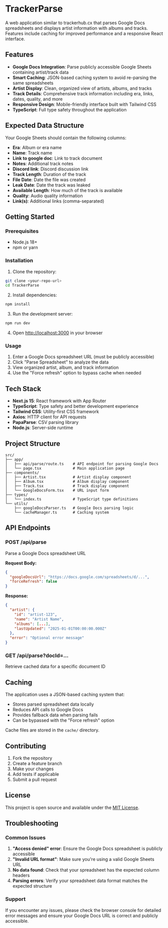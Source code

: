 # TrackerParse

A web application similar to trackerhub.cx that parses Google Docs spreadsheets and displays artist information with albums and tracks. Features include caching for improved performance and a responsive React interface.

## Features

- **Google Docs Integration**: Parse publicly accessible Google Sheets containing artist/track data
- **Smart Caching**: JSON-based caching system to avoid re-parsing the same spreadsheets
- **Artist Display**: Clean, organized view of artists, albums, and tracks
- **Track Details**: Comprehensive track information including era, links, dates, quality, and more
- **Responsive Design**: Mobile-friendly interface built with Tailwind CSS
- **TypeScript**: Full type safety throughout the application

## Expected Data Structure

Your Google Sheets should contain the following columns:

- **Era**: Album or era name
- **Name**: Track name
- **Link to google doc**: Link to track document
- **Notes**: Additional track notes
- **Discord link**: Discord discussion link
- **Track Length**: Duration of the track
- **File Date**: Date the file was created
- **Leak Date**: Date the track was leaked
- **Available Length**: How much of the track is available
- **Quality**: Audio quality information
- **Link(s)**: Additional links (comma-separated)

## Getting Started

### Prerequisites

- Node.js 18+ 
- npm or yarn

### Installation

1. Clone the repository:
```bash
git clone <your-repo-url>
cd TrackerParse
```

2. Install dependencies:
```bash
npm install
```

3. Run the development server:
```bash
npm run dev
```

4. Open [http://localhost:3000](http://localhost:3000) in your browser

### Usage

1. Enter a Google Docs spreadsheet URL (must be publicly accessible)
2. Click "Parse Spreadsheet" to analyze the data
3. View organized artist, album, and track information
4. Use the "Force refresh" option to bypass cache when needed

## Tech Stack

- **Next.js 15**: React framework with App Router
- **TypeScript**: Type safety and better development experience
- **Tailwind CSS**: Utility-first CSS framework
- **Axios**: HTTP client for API requests
- **PapaParse**: CSV parsing library
- **Node.js**: Server-side runtime

## Project Structure

```
src/
├── app/
│   ├── api/parse/route.ts    # API endpoint for parsing Google Docs
│   └── page.tsx              # Main application page
├── components/
│   ├── Artist.tsx            # Artist display component
│   ├── Album.tsx             # Album display component
│   ├── Track.tsx             # Track display component
│   └── GoogleDocsForm.tsx    # URL input form
├── types/
│   └── index.ts              # TypeScript type definitions
└── utils/
    ├── googleDocsParser.ts   # Google Docs parsing logic
    └── cacheManager.ts       # Caching system
```

## API Endpoints

### POST /api/parse
Parse a Google Docs spreadsheet URL

**Request Body:**
```json
{
  "googleDocsUrl": "https://docs.google.com/spreadsheets/d/...",
  "forceRefresh": false
}
```

**Response:**
```json
{
  "artist": {
    "id": "artist-123",
    "name": "Artist Name",
    "albums": [...],
    "lastUpdated": "2025-01-01T00:00:00.000Z"
  },
  "error": "Optional error message"
}
```

### GET /api/parse?docId=...
Retrieve cached data for a specific document ID

## Caching

The application uses a JSON-based caching system that:
- Stores parsed spreadsheet data locally
- Reduces API calls to Google Docs
- Provides fallback data when parsing fails
- Can be bypassed with the "Force refresh" option

Cache files are stored in the `cache/` directory.

## Contributing

1. Fork the repository
2. Create a feature branch
3. Make your changes
4. Add tests if applicable
5. Submit a pull request

## License

This project is open source and available under the [MIT License](LICENSE).

## Troubleshooting

### Common Issues

1. **"Access denied" error**: Ensure the Google Docs spreadsheet is publicly accessible
2. **"Invalid URL format"**: Make sure you're using a valid Google Sheets URL
3. **No data found**: Check that your spreadsheet has the expected column headers
4. **Parsing errors**: Verify your spreadsheet data format matches the expected structure

### Support

If you encounter any issues, please check the browser console for detailed error messages and ensure your Google Docs URL is correct and publicly accessible.
